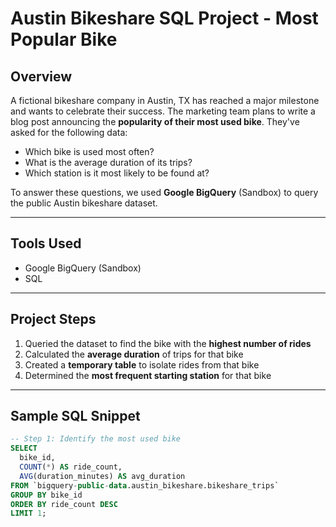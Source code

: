 # Austin Bikeshare SQL Project - Most Popular Bike

## Overview
A fictional bikeshare company in Austin, TX has reached a major milestone and wants to celebrate their success. The marketing team plans to write a blog post announcing the **popularity of their most used bike**. They've asked for the following data:
- Which bike is used most often?
- What is the average duration of its trips?
- Which station is it most likely to be found at?

To answer these questions, we used **Google BigQuery** (Sandbox) to query the public Austin bikeshare dataset.

---

## Tools Used
- Google BigQuery (Sandbox)
- SQL

---

## Project Steps
1. Queried the dataset to find the bike with the **highest number of rides**
2. Calculated the **average duration** of trips for that bike
3. Created a **temporary table** to isolate rides from that bike
4. Determined the **most frequent starting station** for that bike

---

## Sample SQL Snippet
```sql
-- Step 1: Identify the most used bike
SELECT
  bike_id,
  COUNT(*) AS ride_count,
  AVG(duration_minutes) AS avg_duration
FROM `bigquery-public-data.austin_bikeshare.bikeshare_trips`
GROUP BY bike_id
ORDER BY ride_count DESC
LIMIT 1;
